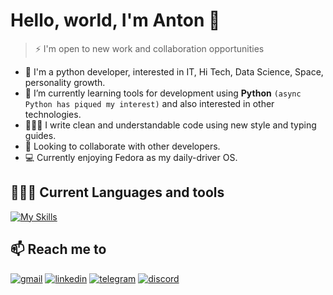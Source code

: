 # Hello, world, I'm Anton 👋

> ⚡️ I'm open to new work and collaboration opportunities

- 👀 I'm a python developer, interested in IT, Hi Tech, Data Science, Space, personality growth.
- 🌱 I’m currently learning tools for development using **Python** `(async Python has piqued my interest)` and also interested in other technologies.
- 👨🏻‍💻 I write clean and understandable code using new style and typing guides.
- 👯 Looking to collaborate with other developers.
- 💻 Currently enjoying Fedora as my daily-driver OS.

## 👨🏻‍💻 Current Languages and tools

[![My Skills](https://skillicons.dev/icons?i=py,django,fastapi,docker,postgres,sqlite,redis,rabbitmq,nginx,linux,bash,git,github,gitlab,postman,lua,vscode,neovim,md,bootstrap,html,css&theme=dark&perline=11)](https://skillicons.dev)

## 📫 Reach me to

[![gmail](https://img.shields.io/badge/Gmail-EA4335?logo=gmail&logoColor=white&style=for-the-badge)](mailto:savenchuk.dev@gmail.com) [![linkedin](https://img.shields.io/badge/LinkedIn-0A66C2?logo=linkedin&logoColor=white&style=for-the-badge)](https://www.linkedin.com/in/anton-savenchuk/) [![telegram](https://img.shields.io/badge/Telegram-2CA5E0?logo=telegram&logoColor=white&style=for-the-badge)](https://t.me/savenchuk_dev) [![discord](https://img.shields.io/badge/Discord-5865F2?logo=discord&logoColor=white&style=for-the-badge)](https://discordapp.com/users/1292729378073215006)

<!---
anton-savenchuk/anton-savenchuk is a ✨ special ✨ repository because its `README.md` (this file) appears on your GitHub profile.

--->
